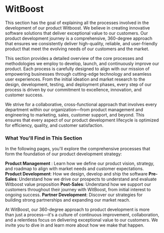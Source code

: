 # WitBoost

This section has the goal of explaining all the processes involved in the development of our product Witboost. We believe in creating innovative software solutions that deliver exceptional value to our customers. Our product development journey is a comprehensive, 360-degree approach that ensures we consistently deliver high-quality, reliable, and user-friendly product that meet the evolving needs of our customers and the market.

This section provides a detailed overview of the core processes and methodologies we employ to develop, launch, and continuously improve our product. Each process is carefully designed to align with our mission of empowering businesses through cutting-edge technology and seamless user experiences. From the initial ideation and market research to the design, development, testing, and deployment phases, every step of our process is driven by our commitment to excellence, innovation, and customer success.

We strive for a collaborative, cross-functional approach that involves every department within our organization—from product management and engineering to marketing, sales, customer support, and beyond. This ensures that every aspect of our product development lifecycle is optimized for efficiency, quality, and customer satisfaction.

### What You'll Find in This Section

In the following pages, you'll explore the comprehensive processes that form the foundation of our product development strategy:

**Product Management** : Learn how we define our product vision, strategy, and roadmap to align with market needs and customer expectations.
**Product Development**: How we design, develop and ship the software
**Pre-Sales**: Understand how we drive our prospects to understand and evaluate Witboost value proposition
**Post-Sales**: Understand how we support our customers throughout their journey with WitBoost, from initial interest to ongoing success.
**Partner Development**: Discover our strategies for building strong partnerships and expanding our market reach.


At WitBoost, our 360-degree approach to product development is more than just a process—it's a culture of continuous improvement, collaboration, and a relentless focus on delivering exceptional value to our customers. We invite you to dive in and learn more about how we make that happen.